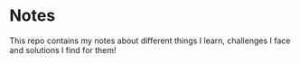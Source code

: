# Notes
This repo contains my notes about different things I learn, challenges I face and solutions I find for them!
